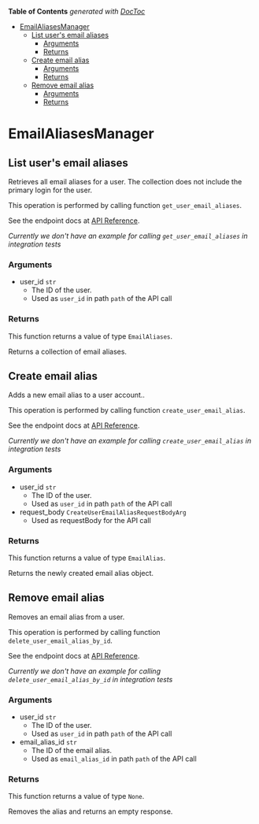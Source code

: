 <!-- START doctoc generated TOC please keep comment here to allow auto update -->
<!-- DON'T EDIT THIS SECTION, INSTEAD RE-RUN doctoc TO UPDATE -->
**Table of Contents**  *generated with [DocToc](https://github.com/thlorenz/doctoc)*

- [EmailAliasesManager](#emailaliasesmanager)
  - [List user&#x27;s email aliases](#list-userx27s-email-aliases)
    - [Arguments](#arguments)
    - [Returns](#returns)
  - [Create email alias](#create-email-alias)
    - [Arguments](#arguments-1)
    - [Returns](#returns-1)
  - [Remove email alias](#remove-email-alias)
    - [Arguments](#arguments-2)
    - [Returns](#returns-2)

<!-- END doctoc generated TOC please keep comment here to allow auto update -->

# EmailAliasesManager

## List user&#x27;s email aliases

Retrieves all email aliases for a user. The collection
does not include the primary login for the user.

This operation is performed by calling function `get_user_email_aliases`.

See the endpoint docs at
[API Reference](https://developer.box.com/reference/get-users-id-email-aliases/).

*Currently we don't have an example for calling `get_user_email_aliases` in integration tests*

### Arguments

- user_id `str`
  - The ID of the user.
  - Used as `user_id` in path `path` of the API call


### Returns

This function returns a value of type `EmailAliases`.

Returns a collection of email aliases.


## Create email alias

Adds a new email alias to a user account..

This operation is performed by calling function `create_user_email_alias`.

See the endpoint docs at
[API Reference](https://developer.box.com/reference/post-users-id-email-aliases/).

*Currently we don't have an example for calling `create_user_email_alias` in integration tests*

### Arguments

- user_id `str`
  - The ID of the user.
  - Used as `user_id` in path `path` of the API call
- request_body `CreateUserEmailAliasRequestBodyArg`
  - Used as requestBody for the API call


### Returns

This function returns a value of type `EmailAlias`.

Returns the newly created email alias object.


## Remove email alias

Removes an email alias from a user.

This operation is performed by calling function `delete_user_email_alias_by_id`.

See the endpoint docs at
[API Reference](https://developer.box.com/reference/delete-users-id-email-aliases-id/).

*Currently we don't have an example for calling `delete_user_email_alias_by_id` in integration tests*

### Arguments

- user_id `str`
  - The ID of the user.
  - Used as `user_id` in path `path` of the API call
- email_alias_id `str`
  - The ID of the email alias.
  - Used as `email_alias_id` in path `path` of the API call


### Returns

This function returns a value of type `None`.

Removes the alias and returns an empty response.


